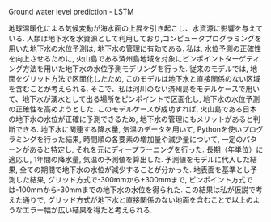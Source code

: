 Ground water level prediction - LSTM

地球温暖化による気候変動が海水面の上昇を引き起こし、水資源に影響を与えている. 人類は地下水を水資源として利用しており,コンピュータプログラミングを用いた地下水の水位予測は, 地下水の管理に有効である. 私は, 水位予測の正確性を向上させるために, 火山島である済州島地域を対象にピンポイントターゲティング方法を用いた地下水の水位予測モデリングを行った.
従来のモデルでは, 地面をグリッド方法で区面化したため, このモデルは地下水と直接関係のない区域を含むことが考えられる. そこで、私は河川のない済州島をモデルケースで用いて、地下水が湧水として出る場所をピンポイントで区面化し, 地下水の水位予測の正確性を高めようとした. このモデルケースが成功すれば, 火山島である日本の地下水の水位が正確に予測できるため, 地下水の管理にもメリットがあると判断できる. 地下水に関連する降水量, 気温のデータを用いて, Pythonを使いプログラミングを行った結果, 時間順の各要素の増加量や減少量について, 一定のパターンがあると特定し, それを元にディープラーニングを行った. 長期（年単位）に適応し, 1年間の降水量, 気温の予測値を算出した. 予測値をモデルに代入した結果, 全ての期間で地下水の水位が減少することが分かった. 地表面を基準とし予測した結果, グリッド方式で-300mmから+300mmまで, ピンポイント方式では-100mmから-30mmまでの地下水の水位を得られた. この結果は私が仮説で考えた通りで, グリッド方式が地下水と直接関係のない地面を含むことで以上のようなエラー幅が広い結果を得たと考えられる.

